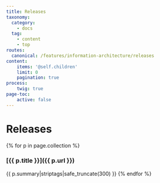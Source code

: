```yaml
---
title: Releases
taxonomy:
  category: 
    - docs
  tag:
    - content
    - top
routes:
  canonical: /features/information-architecture/releases
content:
    items: '@self.children'
    limit: 0
    pagination: true
process:
    twig: true
page-toc:
    active: false
---
```

# Releases

{% for p in page.collection %}
### [{{ p.title }}]({{ p.url }})
{{ p.summary|striptags|safe_truncate(300) }}
{% endfor %}